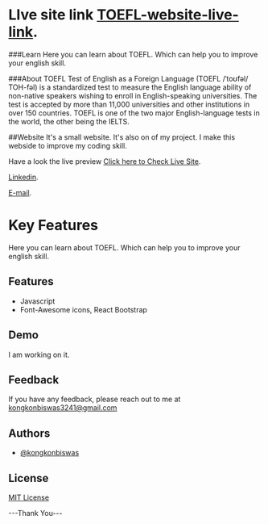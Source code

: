 # LIve site link  [TOEFL-website-live-link](https://english-learning-website-kongkon.netlify.app/).

###Learn
Here you can learn about TOEFL. Which can help you to improve your english skill.

###About TOEFL
Test of English as a Foreign Language (TOEFL /ˈtoʊfəl/ TOH-fəl) is a standardized test to measure the English language ability of non-native speakers wishing to enroll in English-speaking universities. The test is accepted by more than 11,000 universities and other institutions in over 150 countries. TOEFL is one of the two major English-language tests in the world, the other being the IELTS.

##Website
It's a small website. It's also on of my project. I make this webside to improve my coding skill.



Have a look the live preview [Click here to Check Live Site](https://english-learning-website-kongkon.netlify.app/).

[Linkedin](https://www.linkedin.com/in/kongkon-biswas-a2374314a/).

[E-mail](kongkonbiswas3241@gmail.com).

# Key Features
Here you can learn about TOEFL. Which can help you to improve your english skill.


## Features
- Javascript
- Font-Awesome icons, React Bootstrap


## Demo

I am working on it.


## Feedback

If you have any feedback, please reach out to me at kongkonbiswas3241@gmail.com


## Authors

- [@kongkonbiswas](https://github.com/kongkonbiswas)

## License

[MIT License](LICENSE)

 ---Thank You---
